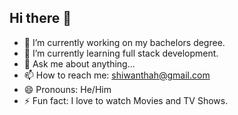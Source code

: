 ## Hi there 👋

<!--
**ShiwanthaH/ShiwanthaH** is a ✨ _special_ ✨ repository because its `README.md` (this file) appears on your GitHub profile.

Here are some ideas to get you started:
-->
- 🔭 I’m currently working on my bachelors degree.
- 🌱 I’m currently learning full stack development.
- 💬 Ask me about anything... 
- 📫 How to reach me: shiwanthah@gmail.com
- 😄 Pronouns: He/Him
- ⚡ Fun fact: I love to watch Movies and TV Shows.

  

